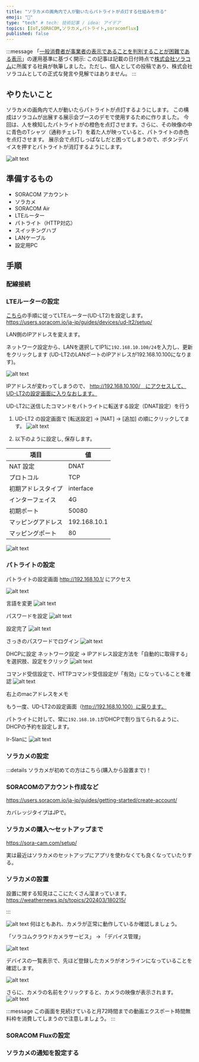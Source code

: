 ```yaml
---
title: "ソラカメの画角内で人が動いたらパトライトが点灯する仕組みを作る"
emoji: "🐷"
type: "tech" # tech: 技術記事 / idea: アイデア
topics: [IoT,SORACOM,ソラカメ,パトライト,soracomflux]
published: false
---
```

:::message
「[一般消費者が事業者の表示であることを判別することが困難である表示](https://www.caa.go.jp/policies/policy/representation/fair_labeling/guideline/assets/representation_cms216_230328_03.pdf)」の運用基準に基づく開示: この記事は記載の日付時点で[株式会社ソラコム](https://soracom.jp/)に所属する社員が執筆しました。ただし、個人としての投稿であり、株式会社ソラコムとしての正式な発言や見解ではありません。
:::
## やりたいこと

ソラカメの画角内で人が動いたらパトライトが点灯するようにします。
この構成はソラコムが出展する展示会ブースのデモで使用するために作りました。
今回は、人を検知したパトライトがの橙色を点灯させます。さらに、その映像の中に青色のTシャツ（通称チェレT）を着た人が映っていると、パトライトの赤色を点灯させます。
展示会で点灯しっぱなしだと困ってしまうので、ボタンデバイスを押すとパトライトが消灯するようにします。

![alt text](/images/soracam-flux-patlite/1747031857097.png)

## 準備するもの
- SORACOM アカウント
- ソラカメ
- SORACOM Air
- LTEルーター
- パトライト（HTTP対応）
- スイッチングハブ
- LANケーブル
- 設定用PC

## 手順

### 配線接続



### LTEルーターの設定
[こちら](https://users.soracom.io/ja-jp/guides/devices/ud-lt2/setup/)の手順に従ってLTEルーター(UD-LT2)を設定します。
https://users.soracom.io/ja-jp/guides/devices/ud-lt2/setup/

LAN側のIPアドレスを変えます。

ネットワーク設定から、LANを選択してIP1に`192.168.10.100/24`を入力し、更新をクリックします
(UD-LT2のLANポートのIPアドレスが192.168.10.100になります)。

![alt text](/images/202505/image-8.png)

IPアドレスが変わってしまうので、
http://192.168.10.100/　にアクセスして、UD-LT2の設定画面に入りなおします。


UD-LT2に送信したコマンドをパトライトに転送する設定（DNAT設定）を行う
1. UD-LT2 の設定画面で [転送設定] → [NAT] → [追加] の順にクリックしてます。
 ![alt text](/images/202505/image.png)


2. 以下のように設定し,
保存します。

 |項目 | 値 |
 |---|---|
 |NAT 設定| DNAT |
 |プロトコル| TCP |
 |初期アドレスタイプ| interface |
 |インターフェイス| 4G |
 |初期ポート| 50080 |
 |マッピングアドレス| 192.168.10.1 |
 |マッピングポート| 80 |

![alt text](/images/202505/image-9.png)


### パトライトの設定
パトライトの設定画面 http://192.168.10.1/ にアクセス

![alt text](/images/202505/image-1.png)

言語を変更
![alt text](/images/202505/image-2.png)

パスワードを設定
![alt text](/images/202505/image-3.png)

設定完了
![alt text](/images/202505/image-4.png)

さっきのパスワードでログイン
![alt text](/images/202505/image-5.png)

DHCPに設定
ネットワーク設定 -> IPアドレス設定方法を「自動的に取得する」を選択肢、設定をクリック
![alt text](/images/202505/image-6.png)

コマンド受信設定で、HTTPコマンド受信設定が「有効」になっていることを確認
![alt text](/images/202505/image-7.png)

右上のmacアドレスをメモ


もう一度、UD-LT2の設定画面（http://192.168.10.100）に戻ります。

パトライトに対して、常に`192.168.10.1`がDHCPで割り当てられるように、DHCPの予約を設定します。


Ir-5lanに
![alt text](/images/202505/image-11.png)

### ソラカメの設定
:::details ソラカメが初めての方はこちら(購入から設置まで)！

### SORACOMのアカウント作成など
https://users.soracom.io/ja-jp/guides/getting-started/create-account/

カバレッジタイプはJPで。

### ソラカメの購入〜セットアップまで

https://sora-cam.com/setup/

実は最近はソラカメのセットアップにアプリを使わなくても良くなっていたりする。

### ソラカメの設置

設置に関する知見はここにたくさん溜まっています。
https://weathernews.jp/s/topics/202403/180215/

:::

![alt text](/images/soracamimagetos3towp/image-25.png)
何はともあれ、カメラが正常に動作しているか確認しましょう。

「ソラコムクラウドカメラサービス」 -> 「デバイス管理」

![alt text](/images/soracamimagetos3towp/image.png)

デバイスの一覧表示で、先ほど登録したカメラがオンラインになっていることを確認します。

![alt text](/images/soracamimagetos3towp/image-1.png)

さらに、カメラの名前をクリックすると、カメラの映像が表示されます。
![alt text](/images/soracamimagetos3towp/image-2.png)

:::message
この画面を見続けていると月72時間までの動画エクスポート時間無料枠を消費してしまうので注意しましょう。
:::

### SORACOM Fluxの設定


### ソラカメの通知を設定する

